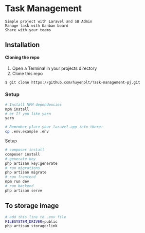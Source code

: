 # Task Management
```
Simple project with Laravel and SB Admin
Manage task with Kanban board
Share with your teams
```

## Installation

#### Cloning the repo

1. Open a Terminal in your projects directory 
2. Clone this repo

```shell
$ git clone https://github.com/huyenplt/Task-management-pj.git

```
### Setup
```bash
# Install NPM dependencies
npm install 
# or If you like yarn
yarn

```

```bash
# Remember place your laravel-app info there:
cp .env.example .env

```

Setup
```bash
# composer install
composer install
# generate key
php artisan key:generate
# run migrations
php artisan migrate
# run frontend
npm run dev
# run backend
php artisan serve
```

## To storage image
```bash
# add this line to .env file
FILESYSTEM_DRIVER=public
php artisan storage:link

